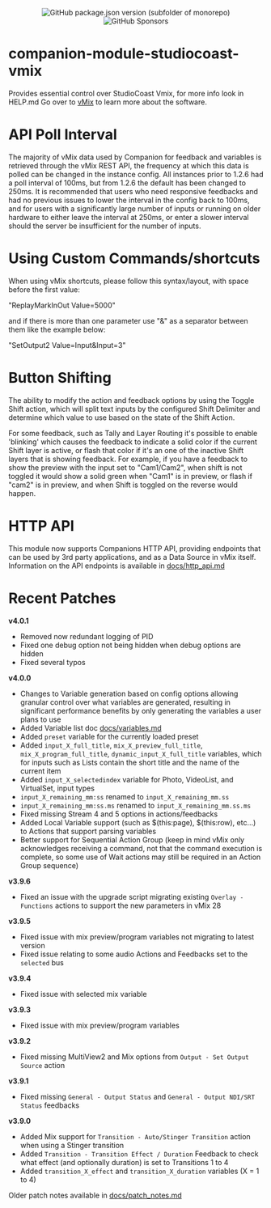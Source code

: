 <p align="center">
  <img alt="GitHub package.json version (subfolder of monorepo)" src="https://img.shields.io/github/package-json/v/bitfocus/companion-module-studiocoast-vmix">
  <img alt="GitHub Sponsors" src="https://img.shields.io/github/sponsors/thedist">
</p>

# companion-module-studiocoast-vmix

Provides essential control over StudioCoast Vmix, for more info look in HELP.md
Go over to [vMix](https://www.vmix.com/) to learn more about the software.


# API Poll Interval
The majority of vMix data used by Companion for feedback and variables is retrieved through the vMix REST API, the frequency at which this data is polled can be changed in the instance config. All instances prior to 1.2.6 had a poll interval of 100ms, but from 1.2.6 the default has been changed to 250ms. It is recommended that users who need responsive feedbacks and had no previous issues to lower the interval in the config back to 100ms, and for users with a significantly large number of inputs or running on older hardware to either leave the interval at 250ms, or enter a slower interval should the server be insufficient for the number of inputs.


# Using Custom Commands/shortcuts
When using vMix shortcuts, please follow this syntax/layout, with space before the first value:

"ReplayMarkInOut Value=5000"

and if there is more than one parameter use "&" as a separator between them like the example below:

"SetOutput2 Value=Input&Input=3"


# Button Shifting
The ability to modify the action and feedback options by using the Toggle Shift action, which will split text inputs by the configured Shift Delimiter and determine which value to use based on the state of the Shift Action.

For some feedback, such as Tally and Layer Routing it's possible to enable 'blinking' which causes the feedback to indicate a solid color if the current Shift layer is active, or flash that color if it's an one of the inactive Shift layers that is showing feedback. For example, if you have a feedback to show the preview with the input set to "Cam1/Cam2", when shift is not toggled it would show a solid green when "Cam1" is in preview, or flash if "cam2" is in preview, and when Shift is toggled on the reverse would happen.


# HTTP API
This module now supports Companions HTTP API, providing endpoints that can be used by 3rd party applications, and as a Data Source in vMix itself. Information on the API endpoints is available in [docs/http_api.md](./docs/http_api.md)


# Recent Patches
**v4.0.1**
- Removed now redundant logging of PID
- Fixed one debug option not being hidden when debug options are hidden
- Fixed several typos

**v4.0.0**
- Changes to Variable generation based on config options allowing granular control over what variables are generated, resulting in significant performance benefits by only generating the variables a user plans to use
- Added Variable list doc [docs/variables.md](./docs/variables.md)
- Added `preset` variable for the currently loaded preset
- Added `input_X_full_title`, `mix_X_preview_full_title`, `mix_X_program_full_title`, `dynamic_input_X_full_title` variables, which for inputs such as Lists contain the short title and the name of the current item
- Added `input_X_selectedindex` variable for Photo, VideoList, and VirtualSet, input types
- `input_X_remaining_mm:ss` renamed to `input_X_remaining_mm.ss`
- `input_X_remaining_mm:ss.ms` renamed to `input_X_remaining_mm.ss.ms`
- Fixed missing Stream 4 and 5 options in actions/feedbacks
- Added Local Variable support (such as $(this:page), $(this:row), etc...) to Actions that support parsing variables
- Better support for Sequential Action Group (keep in mind vMix only acknowledges receiving a command, not that the command execution is complete, so some use of Wait actions may still be required in an Action Group sequence)

**v3.9.6**
- Fixed an issue with the upgrade script migrating existing `Overlay - Functions` actions to support the new parameters in vMix 28

**v3.9.5**
- Fixed issue with mix preview/program variables not migrating to latest version
- Fixed issue relating to some audio Actions and Feedbacks set to the `selected` bus

**v3.9.4**
- Fixed issue with selected mix variable

**v3.9.3**
- Fixed issue with mix preview/program variables

**v3.9.2**
- Fixed missing MultiView2 and Mix options from `Output - Set Output Source` action

**v3.9.1**
- Fixed missing `General - Output Status` and  `General - Output NDI/SRT Status` feedbacks

**v3.9.0**
- Added Mix support for `Transition - Auto/Stinger Transition` action when using a Stinger transition
- Added `Transition - Transition Effect / Duration` Feedback to check what effect (and optionally duration) is set to Transitions 1 to 4
- Added `transition_X_effect` and `transition_X_duration` variables (X = 1 to 4)


Older patch notes available in [docs/patch_notes.md](./docs/patch_notes.md)
